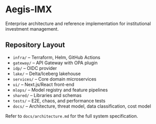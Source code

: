 # Aegis-IMX

Enterprise architecture and reference implementation for institutional investment management.

## Repository Layout
- `infra/` – Terraform, Helm, GitHub Actions
- `gateway/` – API Gateway with OPA plugin
- `idp/` – OIDC provider
- `lake/` – Delta/Iceberg lakehouse
- `services/` – Core domain microservices
- `ui/` – Next.js/React front-end
- `mlops/` – Model registry and feature pipelines
- `shared/` – Libraries and schemas
- `tests/` – E2E, chaos, and performance tests
- `docs/` – Architecture, threat model, data classification, cost model

Refer to `docs/architecture.md` for the full system specification.
